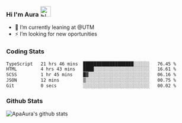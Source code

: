 ### Hi I'm Aura <img src="https://user-images.githubusercontent.com/1303154/88677602-1635ba80-d120-11ea-84d8-d263ba5fc3c0.gif" width="28px" alt="hi">

- 🔭 I’m currently leaning at @UTM
- ⚡ I’m looking for new oportunities


### Coding Stats

<!--START_SECTION:waka-->

```txt
TypeScript   21 hrs 46 mins  ███████████████████░░░░░░   76.45 %
HTML         4 hrs 43 mins   ████░░░░░░░░░░░░░░░░░░░░░   16.61 %
SCSS         1 hr 45 mins    █▓░░░░░░░░░░░░░░░░░░░░░░░   06.16 %
JSON         12 mins         ▒░░░░░░░░░░░░░░░░░░░░░░░░   00.75 %
Git          0 secs          ░░░░░░░░░░░░░░░░░░░░░░░░░   00.02 %
```

<!--END_SECTION:waka-->

### Github Stats

![ApaAura's github stats](https://github-readme-stats.vercel.app/api?username=ApaAura&count_private=true&theme=tokyonight&hide=contribs,prs)
